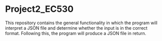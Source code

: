 # Project2_EC530

This repository contains the general functionality in which the program will interpret a JSON file and determine whether the input is in the correct format. Following this, the program will produce a JSON file in return. 
